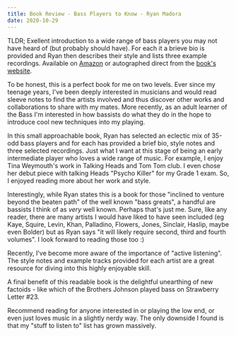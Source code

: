 ```yaml
---
title: Book Review - Bass Players to Know - Ryan Madora
date: 2020-10-29
---
```


TLDR; Exellent introduction to a wide range of bass players you may not have heard of (but probably should have). For each it a brieve bio is provided and Ryan then describes their style and lists three example recordings. Available on [Amazon](https://www.amazon.co.uk/Bass-Players-Know-Learning-Greats/dp/1689573651) or autographed direct from the [book's website](https://bassplayerstoknow.com/).

To be honest, this is a perfect book for me on two levels. Ever since my teenage years, I've been deeply interested in musicians and would read sleeve notes to find the artists involved and thus discover other works and collaborations to share with my mates. More recently, as an adult learner of the Bass I'm interested in how bassists do what they do in the hope to introduce cool new techniques into my playing.

In this small approachable book, Ryan has selected an eclectic mix of 35-odd bass players and for each has provided a brief bio, style notes and three selected recordings. Just what I want at this stage of being an early intermediate player who loves a wide range of music. For example, I enjoy Tina Weymouth's work in Talking Heads and Tom Tom club. I even chose her debut piece with talking Heads "Psycho Killer" for my Grade 1 exam. So, I enjoyed reading more about her work and style.

Interestingly, while Ryan states this is a book for those "inclined to venture beyond the beaten path" of the well known "bass greats", a handful are bassists I think of as _very_ well known. Perhaps that's just me. Sure, like any reader, there are many artists I would have liked to have seen included (eg Kaye, Squire, Levin, Khan, Palladino, Flowers, Jones, Sinclair, Haslip, maybe even Bolder) but as Ryan says "it will likely require second, third and fourth volumes". I look forward to reading those too :)

Recently, I've become more aware of the importance of "active listening". The style notes and example tracks provided for each artist are a great resource for diving into this highly enjoyable skill.

A final benefit of this readable book is the delightful unearthing of new factoids - like which of the Brothers Johnson played bass on Strawberry Letter #23.

Recommend reading for anyone interested in or playing the low end, or even just loves music in a slightly nerdy way. The only downside I found is that my "stuff to listen to" list has grown massively.
